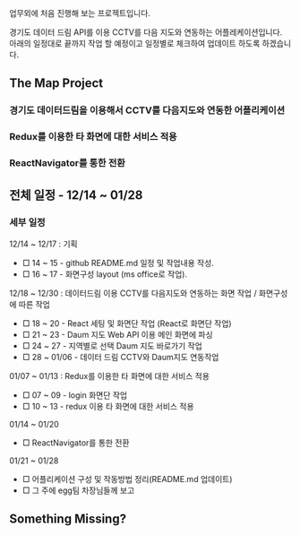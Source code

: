 업무외에 처음 진행해 보는 프로젝트입니다.

경기도 데이터 드림 API를 이용 CCTV를 다음 지도와 연동하는 어플레케이션입니다.<br>
아래의 일정대로 끝까지 작업 할 예정이고 일정별로 체크하여 업데이트 하도록 하겠습니다. 

## The Map Project
### 경기도 데이터드림을 이용해서 CCTV를 다음지도와 연동한 어플리케이션
### Redux를 이용한 타 화면에 대한 서비스 적용
### ReactNavigator를 통한 전환

##  전체 일정 -  12/14 ~ 01/28
### 세부 일정

12/14 ~ 12/17 : 기획

* □ 14 ~ 15 - github README.md 일정 및 작업내용 작성.
* □ 16 ~ 17 - 화면구성 layout (ms office로 작업).

12/18 ~ 12/30 : 데이터드림 이용 CCTV를 다음지도와 연동하는 화면 작업 / 화면구성에 따른 작업
* □ 18 ~ 20     - React 세팅 및 화면단 작업 (React로 화면단 작업) 
* □ 21 ~ 23     - Daum 지도 Web API 이용 메인 화면에 파싱
* □ 24 ~ 27     - 지역별로 선택 Daum 지도 바로가기 작업
* □ 28 ~ 01/06  - 데이터 드림 CCTV와 Daum지도 연동작업

01/07 ~ 01/13 : Redux를 이용한 타 화면에 대한 서비스 적용
* □ 07 ~ 09 - login 화면단 작업
* □ 10 ~ 13 - redux 이용 타 화면에 대한 서비스 적용

01/14 ~ 01/20
* □ ReactNavigator를 통한 전환

01/21 ~ 01/28
* □ 어플리케이션 구성 및 작동방법 정리(README.md 업데이트) 
* □ 그 주에 egg팀 차장님들께 보고


## Something Missing?


